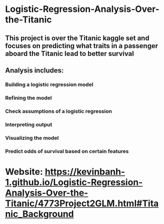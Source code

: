 # Logistic-Regression-Analysis-Over-the-Titanic

## This project is over the Titanic kaggle set and focuses on predicting what traits in a passenger aboard the Titanic lead to better survival

## Analysis includes:
  ### Building a logistic regression model
  ### Refining the model
  ### Check assumptions of a logistic regression 
  ### Interpreting output
  ### Visualizing the model
  ### Predict odds of survival based on certain features
  
  
 # Website: https://kevinbanh-1.github.io/Logistic-Regression-Analysis-Over-the-Titanic/4773Project2GLM.html#Titanic_Background
